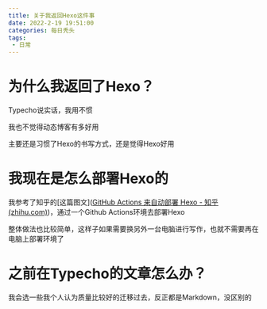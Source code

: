 ```yaml
---
title: 关于我返回Hexo这件事
date: 2022-2-19 19:51:00
categories: 每日秃头
tags: 
 - 日常
---
```


# 为什么我返回了Hexo？

Typecho说实话，我用不惯

我也不觉得动态博客有多好用

主要还是习惯了Hexo的书写方式，还是觉得Hexo好用

# 我现在是怎么部署Hexo的

我参考了知乎的[这篇图文]([GitHub Actions 来自动部署 Hexo - 知乎 (zhihu.com)](https://zhuanlan.zhihu.com/p/170563000))，通过一个Github Actions环境去部署Hexo

整体做法也比较简单，这样子如果需要换另外一台电脑进行写作，也就不需要再在电脑上部署环境了

# 之前在Typecho的文章怎么办？

我会选一些我个人认为质量比较好的迁移过去，反正都是Markdown，没区别的